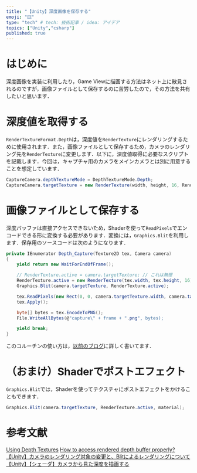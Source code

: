 ```yaml
---
title: "【Unity】深度画像を保存する"
emoji: "🎞"
type: "tech" # tech: 技術記事 / idea: アイデア
topics: ["Unity","csharp"]
published: true
---
```


# はじめに
深度画像を実装に利用したり，Game Viewに描画する方法はネット上に散見されるのですが，画像ファイルとして保存するのに苦労したので，その方法を共有したいと思います．


# 深度値を取得する
`RenderTextureFormat.Depth`は，深度値を`RenderTexture`にレンダリングするために使用されます．また，画像ファイルとして保存するため，カメラのレンダリング先を`RenderTexture`に変更します．以下に，深度値取得に必要なスクリプトを記載します．今回は，キャプチャ用のカメラをメインカメラとは別に用意することを想定しています．
```cs
CaptureCamera.depthTextureMode = DepthTextureMode.Depth;
CaptureCamera.targetTexture = new RenderTexture(width, height, 16, RenderTextureFormat.Depth);
```


# 画像ファイルとして保存する
深度バッファは直接アクセスできないため，Shaderを使って`ReadPixels`でエンコードできる形に変換する必要があります．変換には，`Graphics.Blit`を利用します．保存用のソースコードは次のようになります．

```cs
private IEnumerator Depth_Capture(Texture2D tex, Camera camera)
{
    yield return new WaitForEndOfFrame();

    // RenderTexture.active = camera.targetTexture; // これは無理
    RenderTexture.active = new RenderTexture(tex.width, tex.height, 16);
    Graphics.Blit(camera.targetTexture, RenderTexture.active);

    tex.ReadPixels(new Rect(0, 0, camera.targetTexture.width, camera.targetTexture.height), 0, 0);
    tex.Apply();

    byte[] bytes = tex.EncodeToPNG();
    File.WriteAllBytes(@"capture\" + frame + ".png", bytes);

    yield break;
}
```
このコルーチンの使い方は，[以前のブログ](https://zenn.dev/ryuryu/articles/20210730-vr-capture)に詳しく書いてます．

# （おまけ）Shaderでポストエフェクト

`Graphics.Blit`では，Shaderを使ってテクスチャにポストエフェクトをかけることもできます．
```cs
Graphics.Blit(camera.targetTexture, RenderTexture.active, material);
```






# 参考文献
[Using Depth Textures](http://www.cis.sojo-u.ac.jp/~izumi/Unity_Documentation_jp/Documentation/Components/SL-DepthTextures.html)
[How to access rendered depth buffer properly?](https://forum.unity.com/threads/how-to-access-rendered-depth-buffer-properly.158237/)
[【Unity】カメラのレンダリング対象の変更と、Blitによるレンダリングについて](https://light11.hatenadiary.com/entry/2018/04/05/195745)
[【Unity】【シェーダ】カメラから見た深度を描画する](https://light11.hatenadiary.com/entry/2018/05/08/012149)
